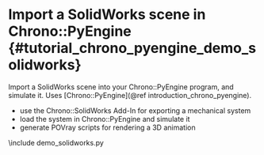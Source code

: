Import a SolidWorks scene in Chrono::PyEngine {#tutorial_chrono_pyengine_demo_solidworks}
==========================

Import a SolidWorks scene into your Chrono::PyEngine program, and simulate it.
Uses [Chrono::PyEngine](@ref introduction_chrono_pyengine).

- use the Chrono::SolidWorks Add-In for exporting a mechanical system
- load the system in Chrono::PyEngine and simulate it
- generate POVray scripts for rendering a 3D animation 
	
	
\include demo_solidworks.py
